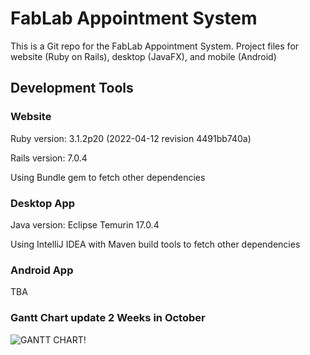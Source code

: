 # FabLab Appointment System

This is a Git repo for the FabLab Appointment System. Project files for website (Ruby on Rails), desktop (JavaFX), and mobile (Android)

## Development Tools

### Website

Ruby version: 3.1.2p20 (2022-04-12 revision 4491bb740a)

Rails version: 7.0.4

Using Bundle gem to fetch other dependencies

### Desktop App

Java version: Eclipse Temurin 17.0.4

Using IntelliJ IDEA with Maven build tools to fetch other dependencies

### Android App

TBA

### Gantt Chart update 2 Weeks in October

![GANTT CHART!](https://user-images.githubusercontent.com/114860611/196327012-e1507b93-b116-418e-b360-cb29bc690605.JPG)
